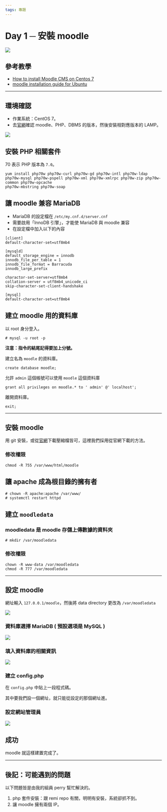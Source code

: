 ```yaml
---
tags: 專題
---
```


# Day 1 ─ 安裝 moodle

![](https://i.imgur.com/5ebyRO0.png)

## 參考教學

- [How to install Moodle CMS on Centos 7](https://www.linuxhelp.com/how-to-install-moodle-cms-on-centos-7)
- [moodle installation guide for Ubuntu](https://docs.moodle.org/38/en/Step-by-step_Installation_Guide_for_Ubuntu)

---

## 環境確認

- 作業系統：CentOS 7。
- 去[官網](https://download.moodle.org/releases/latest/)確認 moodle、PHP、DBMS 的版本，然後安裝相對應版本的 LAMP。

![](https://i.imgur.com/JdCr4Ti.png)

## 安裝 PHP 相關套件

70 表示 PHP 版本為 `7.0`。

```
yum install php70w php70w-curl php70w-gd php70w-intl php70w-ldap php70w-mysql php70w-pspell php70w-xml php70w-xmlrpc php70w-zip php70w-common php70w-opcache 
php70w-mbstring php70w-soap
```

## 讓 moodle 兼容 MariaDB

- MariaDB 的設定檔在 `/etc/my.cnf.d/server.cnf`
- 需要啟用「InnoDB 引擎」，才能使 MariaDB 與 moodle 兼容
- 在設定檔中加入以下的內容

```javascript=
[client]
default-character-set=utf8mb4

[mysqld]
default_storage_engine = innodb
innodb_file_per_table = 1
innodb_file_format = Barracuda
innodb_large_prefix

charactor-set-server=utf8mb4
collation-server = utf8mb4_unicode_ci
skip-character-set-client-handshake

[mysql]
default-character-set=utf8mb4
```

## 建立 moodle 用的資料庫

以 root 身分登入。

```
# mysql -u root -p
```

**注意：指令的結尾記得要加上分號。**

建立名為 `moodle` 的資料庫。

```
create database moodle;
```

允許 `admin` 這個帳號可以使用 `moodle` 這個資料庫

```
grant all privileges on moodle.* to ' admin' @' localhost';
```

離開資料庫。

```
exit;
```

---

## 安裝 moodle

用 git 安裝，或從[官網](https://download.moodle.org/)下載壓縮檔皆可，這裡我們採用從官網下載的方法。

### 修改權限

```
chmod -R 755 /var/www/html/moodle
```

## 讓 apache 成為根目錄的擁有者

```
# chown -R apache:apache /var/www/
# systemctl restart httpd
```

## 建立 `moodledata`

### moodledata 是 moodle 存儲上傳數據的資料夾

```
# mkdir /var/moodledata
```

### 修改權限

```
chown -R www-data /var/moodledata
chmod -R 777 /var/moodledata
```

---

## 設定 moodle

網址輸入 `127.0.0.1/moodle`，然後將 data directory 更改為 `/var/moodledata`

![](https://i.imgur.com/Wepq8PA.png)

### 資料庫選擇 MariaDB ( 預設選項是 MySQL )

![](https://i.imgur.com/DeejLQ4.png)

### 填入資料庫的相關資訊

![](https://i.imgur.com/5vfGcq8.png)

### 建立 config.php

在 `config.php` 中貼上一段程式碼。

其中要我們設一個網址，就只能從設定的那個網址進。

### 設定網站管理員

![](https://i.imgur.com/RVSQALI.png)

## 成功

moodle 就這樣建置完成了。

---

## 後記：可能遇到的問題

以下問題皆是由我的組員 perry 幫忙解決的。

1. php 套件安裝：跟 remi repo 有關，明明有安裝，系統卻抓不到。
2. 讓 moodle 擁有兩個 IP。